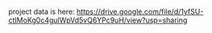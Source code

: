 
project data is here: https://drive.google.com/file/d/1yfSU-ctIMoKg0c4guIWpVd5vQ6YPc9uH/view?usp=sharing
